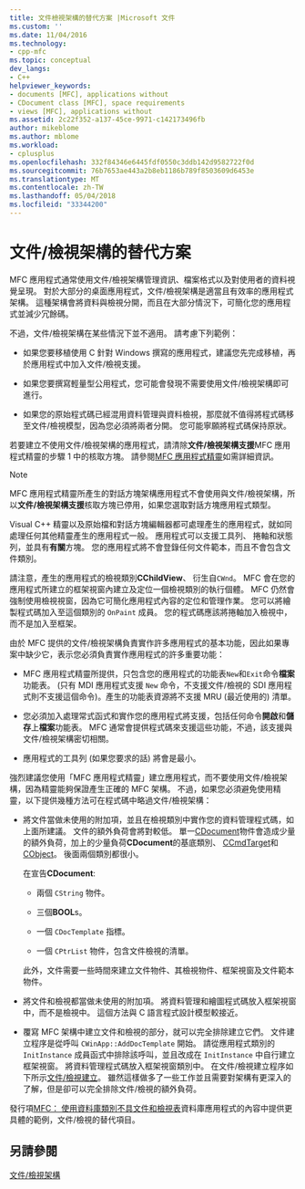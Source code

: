 ```yaml
---
title: 文件檢視架構的替代方案 |Microsoft 文件
ms.custom: ''
ms.date: 11/04/2016
ms.technology:
- cpp-mfc
ms.topic: conceptual
dev_langs:
- C++
helpviewer_keywords:
- documents [MFC], applications without
- CDocument class [MFC], space requirements
- views [MFC], applications without
ms.assetid: 2c22f352-a137-45ce-9971-c142173496fb
author: mikeblome
ms.author: mblome
ms.workload:
- cplusplus
ms.openlocfilehash: 332f84346e6445fdf0550c3ddb142d9582722f0d
ms.sourcegitcommit: 76b7653ae443a2b8eb1186b789f8503609d6453e
ms.translationtype: MT
ms.contentlocale: zh-TW
ms.lasthandoff: 05/04/2018
ms.locfileid: "33344200"
---
```

# <a name="alternatives-to-the-documentview-architecture"></a>文件/檢視架構的替代方案
MFC 應用程式通常使用文件/檢視架構管理資訊、檔案格式以及對使用者的資料視覺呈現。 對於大部分的桌面應用程式，文件/檢視架構是適當且有效率的應用程式架構。 這種架構會將資料與檢視分開，而且在大部分情況下，可簡化您的應用程式並減少冗餘碼。  
  
 不過，文件/檢視架構在某些情況下並不適用。 請考慮下列範例：  
  
-   如果您要移植使用 C 針對 Windows 撰寫的應用程式，建議您先完成移植，再於應用程式中加入文件/檢視支援。  
  
-   如果您要撰寫輕量型公用程式，您可能會發現不需要使用文件/檢視架構即可進行。  
  
-   如果您的原始程式碼已經混用資料管理與資料檢視，那麼就不值得將程式碼移至文件/檢視模型，因為您必須將兩者分開。 您可能寧願將程式碼保持原狀。  
  
 若要建立不使用文件/檢視架構的應用程式，請清除**文件/檢視架構支援**MFC 應用程式精靈的步驟 1 中的核取方塊。 請參閱[MFC 應用程式精靈](../mfc/reference/mfc-application-wizard.md)如需詳細資訊。  
  
> [!NOTE]
>  MFC 應用程式精靈所產生的對話方塊架構應用程式不會使用與文件/檢視架構，所以**文件/檢視架構支援**核取方塊已停用，如果您選取對話方塊應用程式類型。  
  
 Visual C++ 精靈以及原始檔和對話方塊編輯器都可處理產生的應用程式，就如同處理任何其他精靈產生的應用程式一般。 應用程式可以支援工具列、 捲軸和狀態列，並具有**有關**方塊。 您的應用程式將不會登錄任何文件範本，而且不會包含文件類別。  
  
 請注意，產生的應用程式的檢視類別**CChildView**、 衍生自`CWnd`。 MFC 會在您的應用程式所建立的框架視窗內建立及定位一個檢視類別的執行個體。 MFC 仍然會強制使用檢視視窗，因為它可簡化應用程式內容的定位和管理作業。 您可以將繪製程式碼加入至這個類別的 `OnPaint` 成員。 您的程式碼應該將捲軸加入檢視中，而不是加入至框架。  
  
 由於 MFC 提供的文件/檢視架構負責實作許多應用程式的基本功能，因此如果專案中缺少它，表示您必須負責實作應用程式的許多重要功能：  
  
-   MFC 應用程式精靈所提供，只包含您的應用程式的功能表`New`和`Exit`命令**檔案**功能表。 (只有 MDI 應用程式支援 `New` 命令，不支援文件/檢視的 SDI 應用程式則不支援這個命令)。產生的功能表資源將不支援 MRU (最近使用的) 清單。  
  
-   您必須加入處理常式函式和實作您的應用程式將支援，包括任何命令**開啟**和**儲存**上**檔案**功能表。 MFC 通常會提供程式碼來支援這些功能，不過，該支援與文件/檢視架構密切相關。  
  
-   應用程式的工具列 (如果您要求的話) 將會是最小。  
  
 強烈建議您使用「MFC 應用程式精靈」建立應用程式，而不要使用文件/檢視架構，因為精靈能夠保證產生正確的 MFC 架構。 不過，如果您必須避免使用精靈，以下提供幾種方法可在程式碼中略過文件/檢視架構：  
  
-   將文件當做未使用的附加項，並且在檢視類別中實作您的資料管理程式碼，如上面所建議。 文件的額外負荷會將對較低。 單一[CDocument](../mfc/reference/cdocument-class.md)物件會造成少量的額外負荷，加上的少量負荷**CDocument**的基底類別、 [CCmdTarget](../mfc/reference/ccmdtarget-class.md)和[CObject](../mfc/reference/cobject-class.md)。 後面兩個類別都很小。  
  
     在宣告**CDocument**:  
  
    -   兩個 `CString` 物件。  
  
    -   三個**BOOL**s。  
  
    -   一個 `CDocTemplate` 指標。  
  
    -   一個 `CPtrList` 物件，包含文件檢視的清單。  
  
     此外，文件需要一些時間來建立文件物件、其檢視物件、框架視窗及文件範本物件。  
  
-   將文件和檢視都當做未使用的附加項。 將資料管理和繪圖程式碼放入框架視窗中，而不是檢視中。 這個方法與 C 語言程式設計模型較接近。  
  
-   覆寫 MFC 架構中建立文件和檢視的部分，就可以完全排除建立它們。 文件建立程序是從呼叫 `CWinApp::AddDocTemplate` 開始。 請從應用程式類別的 `InitInstance` 成員函式中排除該呼叫，並且改成在 `InitInstance` 中自行建立框架視窗。 將資料管理程式碼放入框架視窗類別中。 在文件/檢視建立程序如下所示[文件/檢視建立](../mfc/document-view-creation.md)。 雖然這樣做多了一些工作並且需要對架構有更深入的了解，但是卻可以完全排除文件/檢視的額外負荷。  
  
 發行項[MFC： 使用資料庫類別不具文件和檢視表](../data/mfc-using-database-classes-without-documents-and-views.md)資料庫應用程式的內容中提供更具體的範例，文件/檢視的替代項目。  
  
## <a name="see-also"></a>另請參閱  
 [文件/檢視架構](../mfc/document-view-architecture.md)

